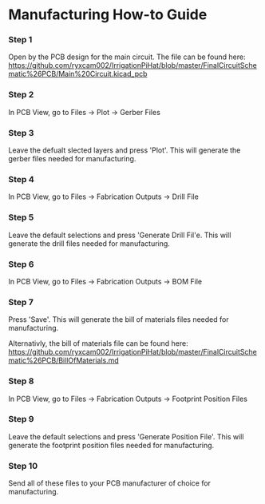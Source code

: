 # Manufacturing How-to Guide

### Step 1

Open by the PCB design for the main circuit. The file can be found here:
https://github.com/ryxcam002/IrrigationPiHat/blob/master/FinalCircuitSchematic%26PCB/Main%20Circuit.kicad_pcb

### Step 2

In PCB View, go to Files -> Plot -> Gerber Files

### Step 3

Leave the defualt slected layers and press 'Plot'. This will generate the gerber files needed for manufacturing.

### Step 4

In PCB View, go to Files -> Fabrication Outputs -> Drill File

### Step 5

Leave the default selections and press 'Generate Drill Fil'e. This will generate the drill files needed for manufacturing.

### Step 6

In PCB View, go to Files -> Fabrication Outputs -> BOM File

### Step 7

Press 'Save'. This will generate the bill of materials files needed for manufacturing.

Alternativly, the bill of materials file can be found here:
https://github.com/ryxcam002/IrrigationPiHat/blob/master/FinalCircuitSchematic%26PCB/BillOfMaterials.md 

### Step 8

In PCB View, go to Files -> Fabrication Outputs -> Footprint Position Files

### Step 9

Leave the default selections and press 'Generate Position File'. This will generate the footprint position files needed for manufacturing.

### Step 10

Send all of these files to your PCB manufacturer of choice for manufacturing.

